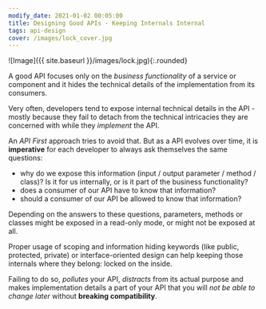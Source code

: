 ```yaml
---
modify_date: 2021-01-02 00:05:00
title: Designing Good APIs - Keeping Internals Internal
tags: api-design
cover: /images/lock_cover.jpg
---
```


![Image]({{ site.baseurl }}/images/lock.jpg){:.rounded}

A good API focuses only on the _business functionality_ of a service or component and it hides the technical details of the implementation from its consumers.

<!--more-->

Very often, developers tend to expose internal technical details in the API - mostly because they fail to detach from the technical intricacies they are concerned with while they _implement_ the API.

An _API First_ approach tries to avoid that. But as a API evolves over time, it is **imperative** for each developer to always ask themselves the same questions:

* why do we expose this information (input / output parameter / method / class)? Is it for us internally, or is it part of the business functionality?
* does a consumer of our API have to know that information?
* should a consumer of our API be allowed to know that information?

Depending on the answers to these questions, parameters, methods or classes might be exposed in a read-only mode, or might not be exposed at all.

Proper usage of scoping and information hiding keywords (like public, protected, private) or interface-oriented design can help keeping those internals where they belong: locked on the inside.

Failing to do so, _pollutes_ your API, _distracts_ from its actual purpose and makes implementation details a part of your API that you will _not be able to change later_ without **breaking compatibility**.